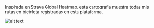 Inspirada en <a href="https://www.strava.com/heatmap#7.00/-120.90000/38.36000/hot/all">Strava Global Heatmap</a>, esta cartografía muestra todas mis rutas en bicicleta registradas en esta plataforma.

![alt text](https://twitter.com/i/status/1331639798642200581)
